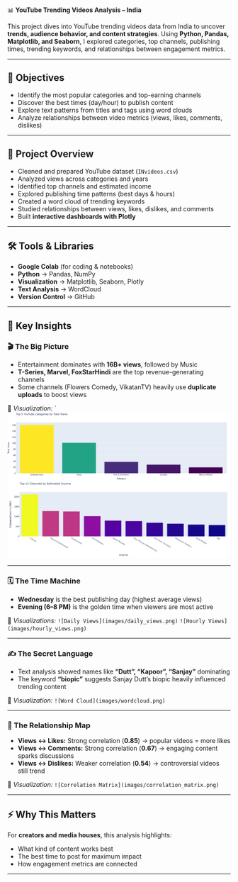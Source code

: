 📊 **YouTube Trending Videos Analysis – India**

This project dives into YouTube trending videos data from India to uncover **trends, audience behavior, and content strategies**. Using **Python, Pandas, Matplotlib, and Seaborn**, I explored categories, top channels, publishing times, trending keywords, and relationships between engagement metrics.

---

## 🎯 Objectives

* Identify the most popular categories and top-earning channels
* Discover the best times (day/hour) to publish content
* Explore text patterns from titles and tags using word clouds
* Analyze relationships between video metrics (views, likes, comments, dislikes)

---

## 🚀 Project Overview

* Cleaned and prepared YouTube dataset (`INvideos.csv`)
* Analyzed views across categories and years
* Identified top channels and estimated income
* Explored publishing time patterns (best days & hours)
* Created a word cloud of trending keywords
* Studied relationships between views, likes, dislikes, and comments
* Built **interactive dashboards with Plotly**

---

## 🛠️ Tools & Libraries

* **Google Colab** (for coding & notebooks)
* **Python** → Pandas, NumPy
* **Visualization** → Matplotlib, Seaborn, Plotly
* **Text Analysis** → WordCloud
* **Version Control** → GitHub

---

## 🔎 Key Insights

### 🎬 The Big Picture

* Entertainment dominates with **16B+ views**, followed by Music
* **T-Series, Marvel, FoxStarHindi** are the top revenue-generating channels
* Some channels (Flowers Comedy, VikatanTV) heavily use **duplicate uploads** to boost views

📌 *Visualization:*
`![Total Views by Category](images/views_by_category.PNG)
![Top Channels by Income](images/top_channels_income.PNG)

---

### 🗓️ The Time Machine

* **Wednesday** is the best publishing day (highest average views)
* **Evening (6–8 PM)** is the golden time when viewers are most active

📌 *Visualizations:*
`![Daily Views](images/daily_views.png)`
`![Hourly Views](images/hourly_views.png)`

---

### ✍️ The Secret Language

* Text analysis showed names like **“Dutt”, “Kapoor”, “Sanjay”** dominating
* The keyword **“biopic”** suggests Sanjay Dutt’s biopic heavily influenced trending content

📌 *Visualization:*
`![Word Cloud](images/wordcloud.png)`

---

### 🤝 The Relationship Map

* **Views ↔ Likes:** Strong correlation (**0.85**) → popular videos = more likes
* **Views ↔ Comments:** Strong correlation (**0.67**) → engaging content sparks discussions
* **Views ↔ Dislikes:** Weaker correlation (**0.54**) → controversial videos still trend

📌 *Visualization:*
`![Correlation Matrix](images/correlation_matrix.png)`

---

## ⚡ Why This Matters

For **creators and media houses**, this analysis highlights:

* What kind of content works best
* The best time to post for maximum impact
* How engagement metrics are connected


---


